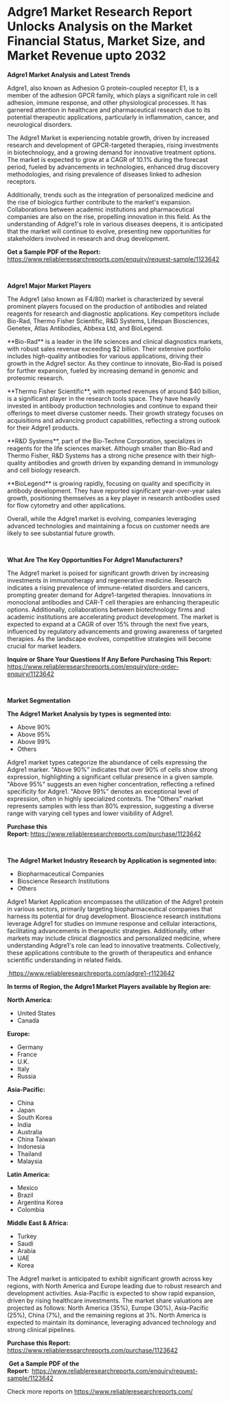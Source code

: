 <p><h1>Adgre1 Market Research Report Unlocks Analysis on the Market Financial Status, Market Size, and Market Revenue upto 2032</h1></p><p><strong>Adgre1 Market Analysis and Latest Trends</strong></p>
<p><p>Adgre1, also known as Adhesion G protein-coupled receptor E1, is a member of the adhesion GPCR family, which plays a significant role in cell adhesion, immune response, and other physiological processes. It has garnered attention in healthcare and pharmaceutical research due to its potential therapeutic applications, particularly in inflammation, cancer, and neurological disorders.</p><p>The Adgre1 Market is experiencing notable growth, driven by increased research and development of GPCR-targeted therapies, rising investments in biotechnology, and a growing demand for innovative treatment options. The market is expected to grow at a CAGR of 10.1% during the forecast period, fueled by advancements in technologies, enhanced drug discovery methodologies, and rising prevalence of diseases linked to adhesion receptors.</p><p>Additionally, trends such as the integration of personalized medicine and the rise of biologics further contribute to the market's expansion. Collaborations between academic institutions and pharmaceutical companies are also on the rise, propelling innovation in this field. As the understanding of Adgre1's role in various diseases deepens, it is anticipated that the market will continue to evolve, presenting new opportunities for stakeholders involved in research and drug development.</p></p>
<p><strong>Get a Sample PDF of the Report:&nbsp;</strong> <a href="https://www.reliableresearchreports.com/enquiry/request-sample/1123642?utm_campaign=2530&utm_medium=2&utm_source=Github&utm_content=ia&utm_term=03032025&utm_id=adgre1">https://www.reliableresearchreports.com/enquiry/request-sample/1123642</a></p>
<p>&nbsp;</p>
<p><strong>Adgre1 Major Market Players</strong></p>
<p><p>The Adgre1 (also known as F4/80) market is characterized by several prominent players focused on the production of antibodies and related reagents for research and diagnostic applications. Key competitors include Bio-Rad, Thermo Fisher Scientific, R&D Systems, Lifespan Biosciences, Genetex, Atlas Antibodies, Abbexa Ltd, and BioLegend.</p><p>**Bio-Rad** is a leader in the life sciences and clinical diagnostics markets, with robust sales revenue exceeding $2 billion. Their extensive portfolio includes high-quality antibodies for various applications, driving their growth in the Adgre1 sector. As they continue to innovate, Bio-Rad is poised for further expansion, fueled by increasing demand in genomic and proteomic research.</p><p>**Thermo Fisher Scientific**, with reported revenues of around $40 billion, is a significant player in the research tools space. They have heavily invested in antibody production technologies and continue to expand their offerings to meet diverse customer needs. Their growth strategy focuses on acquisitions and advancing product capabilities, reflecting a strong outlook for their Adgre1 products.</p><p>**R&D Systems**, part of the Bio-Techne Corporation, specializes in reagents for the life sciences market. Although smaller than Bio-Rad and Thermo Fisher, R&D Systems has a strong niche presence with their high-quality antibodies and growth driven by expanding demand in immunology and cell biology research.</p><p>**BioLegend** is growing rapidly, focusing on quality and specificity in antibody development. They have reported significant year-over-year sales growth, positioning themselves as a key player in research antibodies used for flow cytometry and other applications.</p><p>Overall, while the Adgre1 market is evolving, companies leveraging advanced technologies and maintaining a focus on customer needs are likely to see substantial future growth.</p></p>
<p>&nbsp;</p>
<p><strong>What Are The Key Opportunities For Adgre1 Manufacturers?</strong></p>
<p><p>The Adgre1 market is poised for significant growth driven by increasing investments in immunotherapy and regenerative medicine. Research indicates a rising prevalence of immune-related disorders and cancers, prompting greater demand for Adgre1-targeted therapies. Innovations in monoclonal antibodies and CAR-T cell therapies are enhancing therapeutic options. Additionally, collaborations between biotechnology firms and academic institutions are accelerating product development. The market is expected to expand at a CAGR of over 15% through the next five years, influenced by regulatory advancements and growing awareness of targeted therapies. As the landscape evolves, competitive strategies will become crucial for market leaders.</p></p>
<p><strong>Inquire or Share Your Questions If Any Before Purchasing This Report:</strong> <a href="https://www.reliableresearchreports.com/enquiry/pre-order-enquiry/1123642?utm_campaign=2530&utm_medium=2&utm_source=Github&utm_content=ia&utm_term=03032025&utm_id=adgre1">https://www.reliableresearchreports.com/enquiry/pre-order-enquiry/1123642</a></p>
<p>&nbsp;</p>
<p><strong>Market Segmentation</strong></p>
<p><strong>The Adgre1 Market Analysis by types is segmented into:</strong></p>
<p><ul><li>Above 90%</li><li>Above 95%</li><li>Above 99%</li><li>Others</li></ul></p>
<p><p>Adgre1 market types categorize the abundance of cells expressing the Adgre1 marker. "Above 90%" indicates that over 90% of cells show strong expression, highlighting a significant cellular presence in a given sample. "Above 95%" suggests an even higher concentration, reflecting a refined specificity for Adgre1. "Above 99%" denotes an exceptional level of expression, often in highly specialized contexts. The "Others" market represents samples with less than 80% expression, suggesting a diverse range with varying cell types and lower visibility of Adgre1.</p></p>
<p><strong>Purchase this Report:&nbsp;</strong><a href="https://www.reliableresearchreports.com/purchase/1123642?utm_campaign=2530&utm_medium=2&utm_source=Github&utm_content=ia&utm_term=03032025&utm_id=adgre1">https://www.reliableresearchreports.com/purchase/1123642</a></p>
<p>&nbsp;</p>
<p><strong>The Adgre1 Market Industry Research by Application is segmented into:</strong></p>
<p><ul><li>Biopharmaceutical Companies</li><li>Bioscience Research Institutions</li><li>Others</li></ul></p>
<p><p>Adgre1 Market Application encompasses the utilization of the Adgre1 protein in various sectors, primarily targeting biopharmaceutical companies that harness its potential for drug development. Bioscience research institutions leverage Adgre1 for studies on immune response and cellular interactions, facilitating advancements in therapeutic strategies. Additionally, other markets may include clinical diagnostics and personalized medicine, where understanding Adgre1's role can lead to innovative treatments. Collectively, these applications contribute to the growth of therapeutics and enhance scientific understanding in related fields.</p></p>
<p><a href="https://www.reliableresearchreports.com/adgre1-r1123642?utm_campaign=2530&utm_medium=2&utm_source=Github&utm_content=ia&utm_term=03032025&utm_id=adgre1">&nbsp;https://www.reliableresearchreports.com/adgre1-r1123642</a></p>
<p><strong>In terms of Region, the Adgre1 Market Players available by Region are:</strong></p>
<p>
    <p> <strong> North America: </strong>
        <ul>
            <li>United States</li>
            <li>Canada</li>
        </ul>
        </p> 
    <p> <strong> Europe: </strong>
        <ul>
            <li>Germany</li>
            <li>France</li>
            <li>U.K.</li>
            <li>Italy</li>
            <li>Russia</li>
        </ul>
        </p> 
    <p> <strong> Asia-Pacific: </strong>
        <ul>
            <li>China</li>
            <li>Japan</li>
            <li>South Korea</li>
            <li>India</li>
            <li>Australia</li>
            <li>China Taiwan</li>
            <li>Indonesia</li>
            <li>Thailand</li>
            <li>Malaysia</li>
        </ul>
        </p> 
    <p> <strong> Latin America: </strong>
        <ul>
            <li>Mexico</li>
            <li>Brazil</li>
            <li>Argentina Korea</li>
            <li>Colombia</li>
        </ul>
        </p> 
    <p> <strong> Middle East & Africa: </strong>
        <ul>
            <li>Turkey</li>
            <li>Saudi</li>
            <li>Arabia</li>
            <li>UAE</li>
            <li>Korea</li>
        </ul>
    </p>
    </p>
<p><p>The Adgre1 market is anticipated to exhibit significant growth across key regions, with North America and Europe leading due to robust research and development activities. Asia-Pacific is expected to show rapid expansion, driven by rising healthcare investments. The market share valuations are projected as follows: North America (35%), Europe (30%), Asia-Pacific (25%), China (7%), and the remaining regions at 3%. North America is expected to maintain its dominance, leveraging advanced technology and strong clinical pipelines.</p></p>
<p><strong>Purchase this Report: </strong><a href="https://www.reliableresearchreports.com/purchase/1123642?utm_campaign=2530&utm_medium=2&utm_source=Github&utm_content=ia&utm_term=03032025&utm_id=adgre1">https://www.reliableresearchreports.com/purchase/1123642</a></p>
<p>&nbsp;<strong>Get a Sample PDF of the Report:&nbsp;&nbsp;</strong><a href="https://www.reliableresearchreports.com/enquiry/request-sample/1123642?utm_campaign=2530&utm_medium=2&utm_source=Github&utm_content=ia&utm_term=03032025&utm_id=adgre1">https://www.reliableresearchreports.com/enquiry/request-sample/1123642</a></p>
<p><strong></strong></p>
<p>Check more reports on <a href="https://www.reliableresearchreports.com/?utm_campaign=2530&utm_medium=2&utm_source=Github&utm_content=ia&utm_term=03032025&utm_id=adgre1">https://www.reliableresearchreports.com/</a></p>